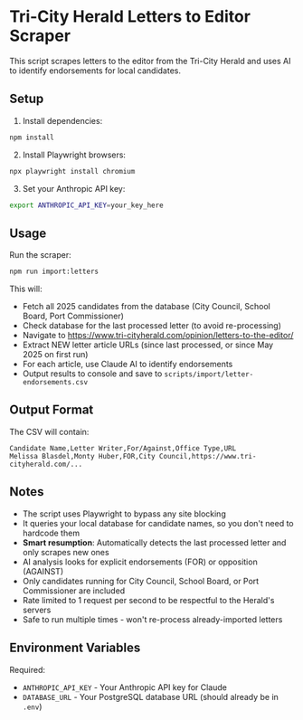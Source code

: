 # Tri-City Herald Letters to Editor Scraper

This script scrapes letters to the editor from the Tri-City Herald and uses AI to identify endorsements for local candidates.

## Setup

1. Install dependencies:
```bash
npm install
```

2. Install Playwright browsers:
```bash
npx playwright install chromium
```

3. Set your Anthropic API key:
```bash
export ANTHROPIC_API_KEY=your_key_here
```

## Usage

Run the scraper:
```bash
npm run import:letters
```

This will:
- Fetch all 2025 candidates from the database (City Council, School Board, Port Commissioner)
- Check database for the last processed letter (to avoid re-processing)
- Navigate to https://www.tri-cityherald.com/opinion/letters-to-the-editor/
- Extract NEW letter article URLs (since last processed, or since May 2025 on first run)
- For each article, use Claude AI to identify endorsements
- Output results to console and save to `scripts/import/letter-endorsements.csv`

## Output Format

The CSV will contain:
```
Candidate Name,Letter Writer,For/Against,Office Type,URL
Melissa Blasdel,Monty Huber,FOR,City Council,https://www.tri-cityherald.com/...
```

## Notes

- The script uses Playwright to bypass any site blocking
- It queries your local database for candidate names, so you don't need to hardcode them
- **Smart resumption**: Automatically detects the last processed letter and only scrapes new ones
- AI analysis looks for explicit endorsements (FOR) or opposition (AGAINST)
- Only candidates running for City Council, School Board, or Port Commissioner are included
- Rate limited to 1 request per second to be respectful to the Herald's servers
- Safe to run multiple times - won't re-process already-imported letters

## Environment Variables

Required:
- `ANTHROPIC_API_KEY` - Your Anthropic API key for Claude
- `DATABASE_URL` - Your PostgreSQL database URL (should already be in `.env`)
